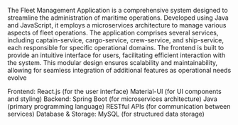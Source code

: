 The Fleet Management Application is a comprehensive system designed to streamline the administration of maritime operations. Developed using Java and JavaScript, it employs a microservices architecture to manage various aspects of fleet operations. The application comprises several services, including captain-service, cargo-service, crew-service, and ship-service, each responsible for specific operational domains. The frontend is built to provide an intuitive interface for users, facilitating efficient interaction with the system. This modular design ensures scalability and maintainability, allowing for seamless integration of additional features as operational needs evolve


Frontend:
React.js (for the user interface)
Material-UI (for UI components and styling)
Backend:
Spring Boot (for microservices architecture)
Java (primary programming language)
RESTful APIs (for communication between services)
Database & Storage:
MySQL (for structured data storage)
